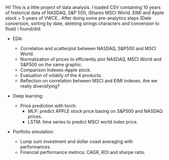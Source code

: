 Hi! This is a little project of data analysis. 
I loaded CSV containing 10 years of historical data of NASDAQ, S&P 500, iShares MSCI World. EIMI and Apple stock + 5 years of VWCE..
After doing some pre-analytics steps (Date conversion, sorting by date, deleting strings characters and conversion to float) i found/did:

- EDA:
     - Correlation and scatterplot between NASDAQ, S&P500 and MSCI World.
     - Normalization of prices to efficiently plot NASDAQ, MSCI World and S&P500 on the same graphic.
     - Comparison Indexes-Apple stock.
     - Evaluation of volatily of the 4 products.
     - Reflection on correlation between MSCI and EIMI indexes. Are we really diverisfying?

- Deep learning:
     - Price prediction with torch:
          - MLP: predict APPLE stock price basing on S&P500 and NASDAQ prices.
          - LSTM: time series to predict MSCI world index price.
          
 - Portfolio simulation: 
     - Lump sum investment and dollar coast averaging with performances.
     - Financial performance metrics: CAGR, ROI and sharpe ratio.
   
